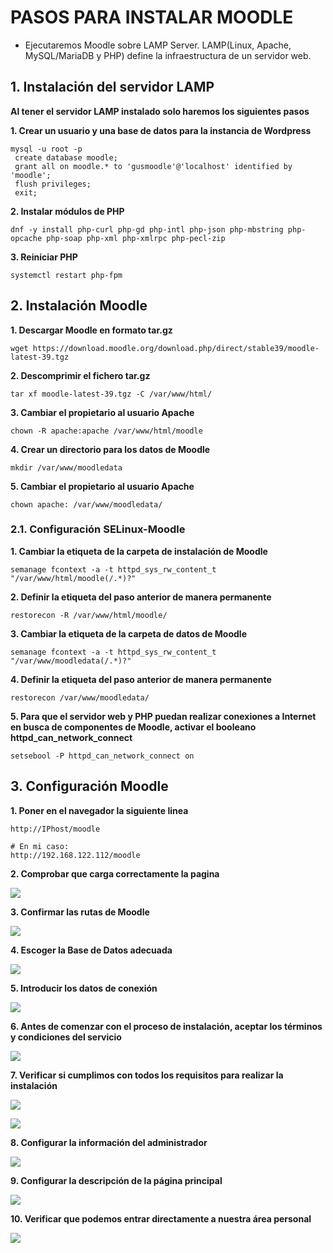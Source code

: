 # PASOS PARA INSTALAR MOODLE

- Ejecutaremos Moodle sobre LAMP Server. LAMP(Linux, Apache, MySQL/MariaDB y PHP) define la infraestructura de un servidor web.

## 1. Instalación del servidor LAMP

**Al tener el servidor LAMP instalado solo haremos los siguientes pasos**

**1. Crear un usuario y una base de datos para la instancia de Wordpress**

```
mysql -u root -p
 create database moodle;
 grant all on moodle.* to 'gusmoodle'@'localhost' identified by 'moodle';
 flush privileges;
 exit;
```

**2. Instalar módulos de PHP**

```
dnf -y install php-curl php-gd php-intl php-json php-mbstring php-opcache php-soap php-xml php-xmlrpc php-pecl-zip
```

**3. Reiniciar PHP**

```
systemctl restart php-fpm
```

## 2. Instalación Moodle

**1. Descargar Moodle en formato tar.gz**

```
wget https://download.moodle.org/download.php/direct/stable39/moodle-latest-39.tgz
```

**2. Descomprimir el fichero tar.gz**

```
tar xf moodle-latest-39.tgz -C /var/www/html/
```

**3. Cambiar el propietario al usuario Apache**

```
chown -R apache:apache /var/www/html/moodle
```

**4. Crear un directorio para los datos de Moodle**

```
mkdir /var/www/moodledata
```

**5. Cambiar el propietario al usuario Apache**

```
chown apache: /var/www/moodledata/
```

### 2.1. Configuración SELinux-Moodle

**1. Cambiar la etiqueta de la carpeta de instalación de Moodle**

```
semanage fcontext -a -t httpd_sys_rw_content_t "/var/www/html/moodle(/.*)?"
```

**2. Definir la etiqueta del paso anterior de manera permanente**

```
restorecon -R /var/www/html/moodle/
```

**3. Cambiar la etiqueta de la carpeta de datos de Moodle**

```
semanage fcontext -a -t httpd_sys_rw_content_t "/var/www/moodledata(/.*)?"
```

**4. Definir la etiqueta del paso anterior de manera permanente**

```
restorecon /var/www/moodledata/
```

**5. Para que el servidor web y PHP puedan realizar conexiones a Internet en busca de componentes de Moodle, activar el booleano httpd_can_network_connect**

```
setsebool -P httpd_can_network_connect on
```

## 3. Configuración Moodle

**1. Poner en el navegador la siguiente linea**

```
http://IPhost/moodle

# En mi caso:
http://192.168.122.112/moodle
```

**2. Comprobar que carga correctamente la pagina**

![](../../img/wordpress/moodle.png)

**3. Confirmar las rutas de Moodle**

![](../../img/wordpress/rutas.png)

**4. Escoger la Base de Datos adecuada**

![](../../img/wordpress/base_de_datos.png)

**5. Introducir los datos de conexión**

![](../../img/wordpress/ajuste_bd.png)

**6. Antes de comenzar con el proceso de instalación, aceptar los términos y condiciones del servicio**

![](../../img/wordpress/terminos.png)

**7. Verificar si cumplimos con todos los requisitos para realizar la instalación**

![](../../img/wordpress/requisitos.png)

![](../../img/wordpress/requisitos2.png)

**8. Configurar la información del administrador**

![](../../img/wordpress/info_general.png)

**9. Configurar la descripción de la página principal**

![](../../img/wordpress/descripcion.png)

**10. Verificar que podemos entrar directamente a nuestra área personal**

![](../../img/wordpress/area_personal.png)















